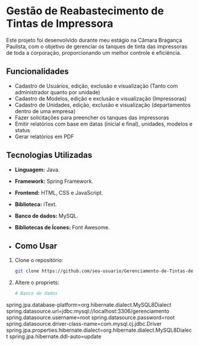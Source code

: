 
# Gestão de Reabastecimento de Tintas de Impressora
Este projeto foi desenvolvido durante meu estágio na Câmara Bragança Paulista, com o objetivo de gerenciar os tanques de tinta das impressoras de toda a corporação, proporcionando um melhor controle e eficiência.

## Funcionalidades
- Cadastro de Usuários, edição, exclusão e visualização (Tanto com administrador quanto por unidade)
- Cadastro de Modelos, edição e exclusão e visualização (Impressoras)
- Cadastro de Unidades, edição, exclusão e visualização (departamentos dentro de uma empresa)
- Fazer solicitações para preencher os tanques das impressoras
- Emitir relatórios com base em datas (inicial e final), unidades, modelos e status
- Gerar relatórios em PDF
  
## Tecnologias Utilizadas

- **Linguagem:** Java.
- **Framework:** Spring Framework.
- **Frontend:** HTML, CSS e JavaScript.
- **Biblioteca:** iText.
- **Banco de dados:** MySQL.
- **Bibliotecas de Ícones:** Font Awesome.

- ## Como Usar

1. Clone o repositório:
   ```bash
   git clone https://github.com/seu-usuario/Gerenciamento-de-Tintas-de-Impressora.git](https://github.com/BeaSantAnna/Gestao-de-Reabastecimento-de-Tintas-de-Impressoras.git)

2. Altere o propriets:
   ```bash
   # Banco de dados
spring.jpa.database-platform=org.hibernate.dialect.MySQL8Dialect
spring.datasource.url=jdbc:mysql://localhost:3306/gerenciamento
spring.datasource.username=root 
spring.datasource.password=root
spring.datasource.driver-class-name=com.mysql.cj.jdbc.Driver
spring.jpa.properties.hibernate.dialect=org.hibernate.dialect.MySQL8Dialect
spring.jpa.hibernate.ddl-auto=update
